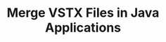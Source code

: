 ---
############################# Static ############################
layout: "autogen"
draft: false
path: "merger/java/vstx/"
otherformats: PDF BMP CSV DOC DOCM DOCX DOT DOTM DOTX EPUB Excel HTML Image MHT MHTML ODP ODS ODT OTP OTT PNG POTM POTX PPS PPSM PPSX PPT PPTM PPTX PS RTF TEX TIF TIFF TSV TXT VDX Visio VSDM VSDX VSSX VSSM VSTM VSX VTX Web Word Worksheet XLAM XLS XLSB XLSM XLSX XLT XLTM XLTX XPS

############################# Head ############################
head_title: "Merge VSTX Files via Java & J2SE Documents Merger API"
head_description: "Merge multiple VSTX files into a single file using Java documents merger API with all data, style and formatting as the source documents."

############################# Header ############################
title: "Merge VSTX Files in Java Applications"
description: "Merge multiple VSTX files into a single file using Java documents merger API. Merge selected pages or page ranges from various source documents into a single resultant document with all data, style and formatting as the source documents."

############################# SubMenu ############################
submenu:
    enable: true

############################# About ############################
about:
    enable: true
    title: "GroupDocs.Merger for Java API"
    content: |
        GroupDocs.Merger for Java library offers a simple solution to safely merge & split between a wide range of document formats including PDF, Microsoft Office (Word, Excel, PowerPoint, OneNote), OpenDocument, HTML, images and many others within .NET applications. By adding just a few lines of the code, perform several document operations such as move, remove, rotate, swap, extract or change the orientation of pages within the documents. The documents merging API also supports previewing document pages as an image to analyse the document structure, formatting and content on the page.
        
        GroupDocs.Merger APIs are well supported on all major operating systems and Java versions including J2SE 7.0 (1.7), J2SE 8.0 (1.8) and Java 10.

############################# Steps ############################
steps:
    enable: true
    title_left: "Merge Two or More VSTX Files in Java"
    content_left: |
        [GroupDocs.Merger](https://products.groupdocs.com/merger/java/) makes it easy for Java developers to merge multiple VSTX files by implementing a few easy steps.

        *   Create an instance of **Merger** class and load VSTX file.
        *   Call **Join** method of **Merger** class instance and load another VSTX file.
        *   Call **Save** method of **Merger** class instance to save the merged document.
        
    title_right: "System Requirements"
    content_right: |
        Before executing the code example below, please make sure that you have the following prerequisites installed on your system.

        *   Operating Systems: Microsoft Windows, Linux, MacOS
        *   Development Environments: NetBeans, IntelliJ IDEA, Eclipse
        *   Frameworks: Java 7 (1.7) and above
        *   Download the latest version of GroupDocs.Merger for Java from [Maven](https://repository.groupdocs.com/webapp/#/artifacts/browse/tree/General/repo/com/groupdocs/groupdocs-merger)
        
    code: |
        ```java
        // Merge VSTX files using GroupDocs.Merger API
        // Instantiate Merger with input VSTX document
        Merger merger = new Merger("input_1.vstx"))
          {
            // Call Join method of Merger class instance and pass second source document path
            merger.Join("input_2.vstx");
            
            // Call Save method of Merger class instance to save merged document
            merger.Save("merged-file.vstx");
          }
        ```
        

demos:
    enable: true
        

about_formats:
    enable: true


more_formats:
    enable: true


back_to_top:
    enable: true
---